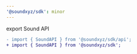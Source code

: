 ```yaml
---
'@soundxyz/sdk': minor
---
```


export Sound API

```diff
- import { SoundAPI } from '@soundxyz/sdk/api';
+ import { SoundAPI } from '@soundxyz/sdk';
```

